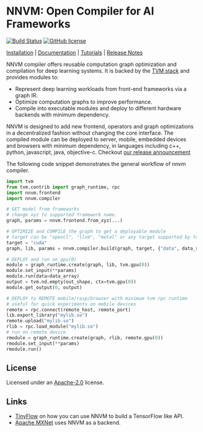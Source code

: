 # NNVM: Open Compiler for AI Frameworks
[![Build Status](http://mode-gpu.cs.washington.edu:8080/buildStatus/icon?job=dmlc/nnvm/master)](http://mode-gpu.cs.washington.edu:8080/job/dmlc/job/nnvm/job/master/)
[![GitHub license](http://dmlc.github.io/img/apache2.svg)](./LICENSE)

[Installation](docs/how_to/install.md) |
[Documentation](http://nnvm.tvmlang.org) |
[Tutorials](http://nnvm.tvmlang.org/tutorials/index.html) |
[Release Notes](NEWS.md)

NNVM compiler offers reusable computation graph optimization and compilation for deep learning systems.
It is backed by the [TVM stack](http://tvmlang.org) and provides modules to:

- Represent deep learning workloads from front-end frameworks via a graph IR.
- Optimize computation graphs to improve performance.
- Compile into executable modules and deploy to different hardware backends with minimum dependency.

NNVM is designed to add new frontend, operators and graph optimizations in a decentralized fashion without changing the core interface.
The compiled module can be deployed to server, mobile, embedded devices and browsers with minimum dependency, in languages including c++, python, javascript, java, objective-c. Checkout [our release announcement](http://www.tvmlang.org/2017/10/06/nnvm-compiler-announcement.html)

The following code snippet demonstrates the general workflow of nnvm compiler.

```python
import tvm
from tvm.contrib import graph_runtime, rpc
import nnvm.frontend
import nnvm.compiler

# GET model from frameworks
# change xyz to supported framework name.
graph, params = nnvm.frontend.from_xyz(...)

# OPTIMIZE and COMPILE the graph to get a deployable module
# target can be "opencl", "llvm", "metal" or any target supported by tvm
target = "cuda"
graph, lib, params = nnvm.compiler.build(graph, target, {"data", data_shape}, params=params)

# DEPLOY and run on gpu(0)
module = graph_runtime.create(graph, lib, tvm.gpu(0))
module.set_input(**params)
module.run(data=data_array)
output = tvm.nd.empty(out_shape, ctx=tvm.gpu(0))
module.get_output(0, output)

# DEPLOY to REMOTE mobile/rasp/browser with minimum tvm rpc runtime
# useful for quick experiments on mobile devices
remote = rpc.connect(remote_host, remote_port)
lib.export_library("mylib.so")
remote.upload("mylib.so")
rlib = rpc.load_module("mylib.so")
# run on remote device
rmodule = graph_runtime.create(graph, rlib, remote.gpu(0))
rmodule.set_input(**params)
rmodule.run()
```

License
-------
Licensed under an [Apache-2.0](https://github.com/dmlc/tvm/blob/master/LICENSE) license.


Links
-----
- [TinyFlow](https://github.com/tqchen/tinyflow) on how you can use  NNVM to build a TensorFlow like API.
- [Apache MXNet](http://mxnet.io/) uses NNVM as a backend.
